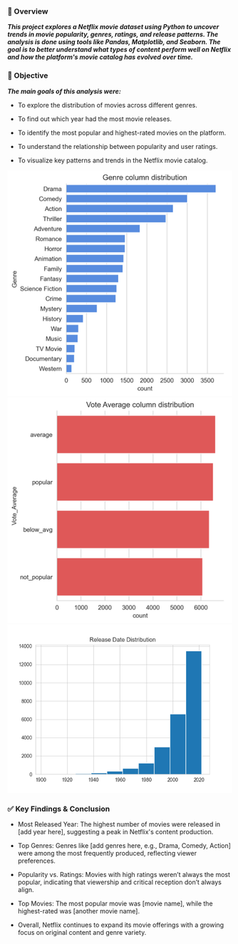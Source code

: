 ### 📘 Overview
***This project explores a Netflix movie dataset using Python to uncover trends in movie popularity, genres, ratings, and release patterns. The analysis is done using tools like Pandas, Matplotlib, and Seaborn. The goal is to better understand what types of content perform well on Netflix and how the platform's movie catalog has evolved over time.***

### 🎯 Objective
***The main goals of this analysis were:***

- To explore the distribution of movies across different genres.

- To find out which year had the most movie releases.

- To identify the most popular and highest-rated movies on the platform.

- To understand the relationship between popularity and user ratings.

- To visualize key patterns and trends in the Netflix movie catalog.

<img src="https://github.com/RajatJothe/Netflix_movie_data_analysis_python_project_4/blob/main/Image/genre_distribution.png?raw=true" width="600"/>


<img src="https://github.com/RajatJothe/Netflix_movie_data_analysis_python_project_4/blob/main/Image/vote_average_distribution.png?raw=true" width="600"/>

<img src="https://github.com/RajatJothe/Netflix_movie_data_analysis_python_project_4/blob/main/Image/release_date_distribution.png?raw=true" width="600"/>


### ✅ Key Findings & Conclusion
- Most Released Year: The highest number of movies were released in [add year here], suggesting a peak in Netflix's content production.

- Top Genres: Genres like [add genres here, e.g., Drama, Comedy, Action] were among the most frequently produced, reflecting viewer preferences.

- Popularity vs. Ratings: Movies with high ratings weren’t always the most popular, indicating that viewership and critical reception don’t always align.

- Top Movies: The most popular movie was [movie name], while the highest-rated was [another movie name].

- Overall, Netflix continues to expand its movie offerings with a growing focus on original content and genre variety.
